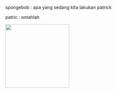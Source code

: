<p>spongebob : apa yang sedang kita lakukan patrick</p>
<p>patric    : entahlah</p>
<img src="https://raw.githubusercontent.com/husniramdani/lets-go/master/patrick.jpg" height="200" />

